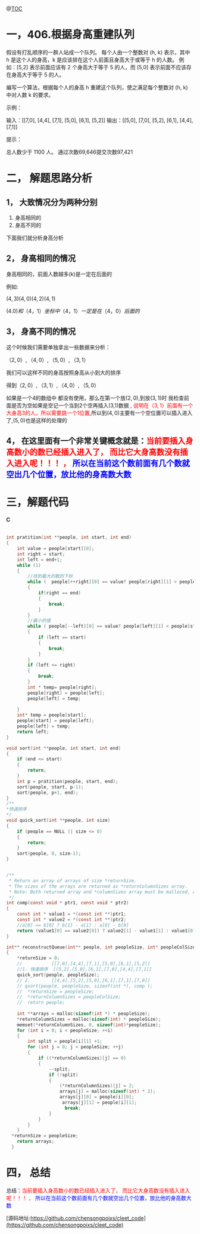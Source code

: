 @[TOC](文章目录)

# 一，406.根据身高重建队列


假设有打乱顺序的一群人站成一个队列。 每个人由一个整数对 (h, k) 表示，其中 h 是这个人的身高，k 是应该排在这个人前面且身高大于或等于 h 的人数。 例如：[5,2] 表示前面应该有 2 个身高大于等于 5 的人，而 [5,0] 表示前面不应该存在身高大于等于 5 的人。

编写一个算法，根据每个人的身高 h 重建这个队列，使之满足每个整数对 (h, k) 中对人数 k 的要求。

示例：

输入：[[7,0], [4,4], [7,1], [5,0], [6,1], [5,2]]
输出：[[5,0], [7,0], [5,2], [6,1], [4,4], [7,1]]
 

提示：

总人数少于 1100 人。
通过次数69,646提交次数97,421

# 二， 解题思路分析

## 1， 大致情况分为两种分别

1. 身高相同的
2. 身高不同的

下面我们就分析身高分析


## 2， 身高相同的情况

身高相同的，前面人数越多(k)是一定在后面的

例如:

$(4, 3)(4, 0)(4,  2)(4, 1)$

$(4.0)和（4， 1）坐标 中（4， 1）一定是在（4， 0）后面的$

## 3， 身高不同的情况

这个时候我们需要单独拿出一些数据来分析：

$（2, 0）, （4,0）,（5,0）,（3, 1）$




我们可以这样不同的身高按照身高从小到大的排序

得到$（2, 0）,（3, 1）, （4,0）,（5,0）$


如果是一个4的数组中 都没有使用，那么在第一个放$(2, 0)$,到放$(3, 1)$时 我检查前面是否为空如果是空记一个当到2个空再插入(3,1)数据 , <font color='red'>说明在$（3,1）$前面有一个大身高3的人，所以需要跳一个1位置</font>,所以到$(4,0)$主要有一个空位置可以插入进入了,$(5,0)$也是这样的处理的

## 4， 在这里面有一个非常关键概念就是：<font color='red'>当前要插入身高数小的数已经插入进入了， 而比它大身高数没有插入进入呢！！！ ， </font><font color='blue'>所以在当前这个数前面有几个数就空出几个位置，放比他的身高数大数</font>






# 三，解题代码


<!-- tabs:start -->

#### **C**
```c

int pratition(int **people, int start, int end)
{
    int value = people[start][0];
    int right = start;
    int left = end+1;
    while (1)
    {
        //找到最大的数的下标
        while (  people[++right][0] == value? people[right][1] > people[start][1] : people[start][0] > people[right][0] )
        {
            if(right == end)
            {
                break;
            }
        }
        //最小的值
        while ( people[--left][0] == value? people[left][1] < people[start][1] : people[start][0] < people[left][0]  /*people[--left][1] < value*/)
        {
            if (left == start)
            {
                break;
            }
        }
        if (left <= right)
        {
            break;
        }
        int * temp= people[right];
        people[right] = people[left];
        people[left] = temp;
        
    }
    int* temp = people[start];
    people[start] = people[left];
    people[left] = temp;
    return left;
}

void sort(int **people, int start, int end)
{
    if (end <= start)
    {
        return;
    }
    int p = pratition(people, start, end);
    sort(people, start, p-1);
    sort(people, p+1, end);
}
/**
*快速排序
*/
void quick_sort(int **people, int size)
{
    if (people == NULL || size <= 0)
    {
        return;
    }
    sort(people, 0, size-1);
}


/**
 * Return an array of arrays of size *returnSize.
 * The sizes of the arrays are returned as *returnColumnSizes array.
 * Note: Both returned array and *columnSizes array must be malloced, assume caller calls free().
 */
int comp(const void * ptr1, const void * ptr2)
{
    const int * value1 = *(const int **)ptr1;
    const int * value2 = *(const int **)ptr2;
    //a[0] == b[0] ? b[1] - a[1] : a[0] - b[0]
    return (value1[0] == value2[0]) ? value2[1] - value1[1] : value1[0] - value2[0];
}

int** reconstructQueue(int** people, int peopleSize, int* peopleColSize, int* returnSize, int** returnColumnSizes)
{
    *returnSize = 0;
    //           [[7,0],[4,4],[7,1],[5,0],[6,1],[5,2]]
    //1. 快速排序  [[5,2],[5,0],[6,1],[7,0],[4,4],[7,1]]
    quick_sort(people, peopleSize);
    // 2.        [[4,4],[5,2],[5,0],[6,1],[7,1],[7,0]]
    // qsort(people, peopleSize, sizeof(int *), comp );
    //  *returnSize = peopleSize;
    //  *returnColumnSizes = peopleColSize;
    //  return people;
    
    int **arrays = malloc(sizeof(int *) * peopleSize);
    *returnColumnSizes = malloc(sizeof(int) * peopleSize);
    memset(*returnColumnSizes, 0, sizeof(int)*peopleSize);
    for (int i = 0; i < peopleSize; ++i)
    {
        int split = people[i][1] +1;
        for (int j = 0; j < peopleSize; ++j)
        {
            if ((*returnColumnSizes)[j] == 0)
            {
                --split;
                if (!split)
                {
                    (*returnColumnSizes)[j] = 2;
                    arrays[j] = malloc(sizeof(int) * 2);
                    arrays[j][0] = people[i][0];
                     arrays[j][1] = people[i][1];
                      break;
                }
            }
        }
    }
  *returnSize = peopleSize;
    return arrays;
  }
```
<!-- tabs:end -->

# 四， 总结

总结：<font color='red'>当前要插入身高数小的数已经插入进入了， 而比它大身高数没有插入进入呢！！！ ， </font><font color='blue'>所以在当前这个数前面有几个数就空出几个位置，放比他的身高数大数</font>

[源码地址:https://github.com/chensongpoixs/cleet_code](https://github.com/chensongpoixs/cleet_code)